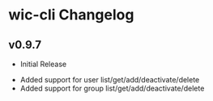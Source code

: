 # wic-cli Changelog

## v0.9.7
- Initial Release
* Added support for user list/get/add/deactivate/delete 
* Added support for group list/get/add/deactivate/delete 
